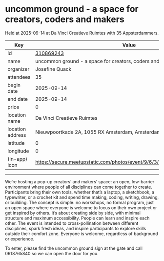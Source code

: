 # uncommon ground - a space for creators, coders and makers
Held at 2025-09-14 at Da Vinci Creatieve Ruimtes with 35 Appsterdammers.
        
|Key|Value
|---|---|
|id|[310869243](https://www.meetup.com/appsterdam/events/310869243/)|
|name|uncommon ground - a space for creators, coders and makers|
|organizer|Josefine Quack|
|attendees|35|
|begin date|2025-09-14|
|end date|2025-09-14|
|price|0|
|location name|Da Vinci Creatieve Ruimtes|
|location address|Nieuwpoortkade 2A, 1055 RX Amsterdam, Amsterdam|
|latitude|0|
|longitude|0|
|(in-app) icon|https://secure.meetupstatic.com/photos/event/9/6/3/4/highres_518678452.jpeg|

---

We’re hosting a pop-up creators’ and makers’ space: an open, low-barrier environment where people of all disciplines can come together to create. Participants bring their own tools, whether that’s a laptop, a sketchbook, a typewriter, or a crochet kit and spend time making, coding, writing, drawing, or building.
The concept is simple: no workshops, no formal program, just an open space where everyone is welcome to focus on their own project or get inspired by others. It’s about creating side by side, with minimal structure and maximum accessibility.
People can learn and inspire each other.
The event is intended to cross-pollination between different disciplines, spark fresh ideas, and inspire participants to explore skills outside their comfort zone.
Everyone is welcome, regardless of background or experience.

To enter, please find the uncommon ground sign at the gate and call 0618765840 so we can open the door for you.
